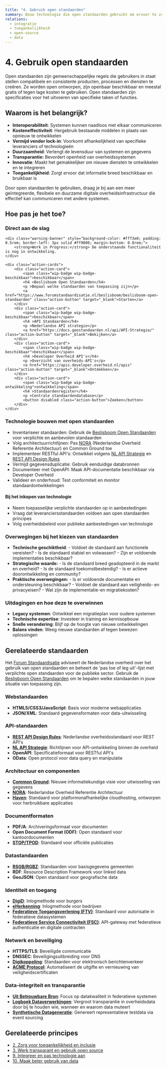 ```yaml
---
title: "4. Gebruik open standaarden"
summary: Bouw technologie die open standaarden gebruikt om ervoor te zorgen dat je technologie werkt en communiceert met andere technologie.
relations:
  - integratie
  - toegankelijkheid
  - open-source
  - data
---
```


# 4. Gebruik open standaarden

Open standaarden zijn gemeenschappelijke regels die gebruikers in staat stellen compatibele en consistente producten, processen en diensten te creëren. Ze worden open ontworpen, zijn openbaar beschikbaar en meestal gratis of tegen lage kosten te gebruiken. Open standaarden zijn specificaties voor het uitvoeren van specifieke taken of functies.

## Waarom is het belangrijk?

- **Interoperabiliteit**: Systemen kunnen naadloos met elkaar communiceren
- **Kosteneffectiviteit**: Hergebruik bestaande middelen in plaats van opnieuw te ontwikkelen
- **Vermijd vendor lock-in**: Voorkomt afhankelijkheid van specifieke leveranciers of technologieën
- **Duurzaamheid**: Verlengt de levensduur van systemen en gegevens
- **Transparantie:** Bevordert openheid van overheidssystemen
- **Innovatie**: Maakt het gemakkelijker om nieuwe diensten te ontwikkelen en te integreren
- **Toegankelijkheid**: Zorgt ervoor dat informatie breed beschikbaar en bruikbaar is

Door open standaarden te gebruiken, draag je bij aan een meer geïntegreerde, flexibele en duurzame digitale overheidsinfrastructuur die effectief kan communiceren met andere systemen.

## Hoe pas je het toe?

<div class="direct-aan-de-slag">
    <h3>Direct aan de slag</h3>

    <div class="warning-banner" style="background-color: #fff3e0; padding: 0.5rem; border-left: 3px solid #ff9800; margin-bottom: 0.8rem;">
        <strong>Work in Progress:</strong> De onderstaande functionaliteit is nog in ontwikkeling.
    </div>

    <div class="action-cards">
        <div class="action-card">
            <span class="wip-badge wip-badge-beschikbaar">beschikbaar</span>
            <h4 >Beslisboom Open Standaarden</h4>
            <p >Bepaal welke standaarden van toepassing zijn</p>
            <a href="https://www.forumstandaardisatie.nl/beslisboom/beslisboom-open-standaarden" class="action-button" target="_blank">Starten</a>
        </div>
        <div class="action-card">
            <span class="wip-badge wip-badge-beschikbaar">beschikbaar</span>
            <h4 >API Standaarden</h4>
            <p >Nederlandse API strategie</p>
            <a href="https://docs.geostandaarden.nl/api/API-Strategie/" class="action-button" target="_blank">Bekijken</a>
        </div>
        <div class="action-card">
            <span class="wip-badge wip-badge-beschikbaar">beschikbaar</span>
            <h4 >Developer Overheid API's</h4>
            <p >Overzicht van overheids-API's</p>
            <a href="https://apis.developer.overheid.nl/apis" class="action-button" target="_blank">Ontdekken</a>
        </div>
        <div class="action-card">
            <span class="wip-badge wip-badge-ontwikkeling">ontwikkeling</span>
            <h4 >Standaardenregister</h4>
            <p >Centrale standaardendatabase</p>
            <button disabled class="action-button">Zoeken</button>
        </div>
    </div>
</div>

### Technologie bouwen met open standaarden

- Inventariseer standaarden: Gebruik de [Beslisboom Open Standaarden](https://www.forumstandaardisatie.nl/beslisboom/beslisboom-open-standaarden) voor verplichte en aanbevolen standaarden
- Volg architectuurrichtlijnen: Pas [NORA](https://www.noraonline.nl/wiki/NORA_online) (Nederlandse Overheid Referentie Architectuur) en Common Ground toe
- Implementeer RESTful API's: Ontwikkel volgens [NL API Strategie](https://docs.geostandaarden.nl/api/API-Strategie/) en [REST API Design Rules](https://www.forumstandaardisatie.nl/open-standaarden/rest-api-design-rules)
- Vermijd gegevensduplicatie: Gebruik eenduidige databronnen
- Documenteer met OpenAPI: Maak API-documentatie beschikbaar via Developer Overheid
- Valideer en onderhoud: Test conformiteit en monitor standaardontwikkelingen

#### Bij het inkopen van technologie

- Neem toepasselijke verplichte standaarden op in aanbestedingen
- Vraag dat leveranciersstandaarden voldoen aan open standaarden principes
- Volg overheidsbeleid voor publieke aanbestedingen van technologie

### Overwegingen bij het kiezen van standaarden

- **Technische geschiktheid**:
      - Voldoet de standaard aan functionele vereisten?
      - Is de standaard stabiel en volwassen?
      - Zijn er voldoende implementaties beschikbaar?
- **Strategische waarde:**
      - Is de standaard breed geadopteerd in de markt en overheid?
      - Is de standaard toekomstbestendig?
      - Is er actieve doorontwikkeling en community?
- **Praktische overwegingen:**
      - Is er voldoende documentatie en ondersteuning beschikbaar?
      - Voldoet de standaard aan veiligheids- en privacyeisen?
      - Wat zijn de implementatie-en migratiekosten?

### Uitdagingen en hoe deze te overwinnen

- **Legacy systemen**: Ontwikkel een migratieplan voor oudere systemen
- **Technische expertise**: Investeer in training en kennisopbouw
- **Snelle verandering**: Blijf op de hoogte van nieuwe ontwikkelingen
- **Balans vinden**: Weeg nieuwe standaarden af tegen bewezen oplossingen

## Gerelateerde standaarden

Het [Forum Standaardisatie](https://www.forumstandaardisatie.nl/) adviseert de Nederlandse overheid over het gebruik van open standaarden en beheert de 'pas toe of leg uit'-lijst met verplichte open standaarden voor de publieke sector. Gebruik de [Beslisboom Open Standaarden](https://www.forumstandaardisatie.nl/beslisboom/beslisboom-open-standaarden) om te bepalen welke standaarden in jouw situatie van toepassing zijn.

### Webstandaarden

- **HTML5/CSS3/JavaScript**: Basis voor moderne webapplicaties
- **JSON/XML**: Standaard gegevensformaten voor data-uitwisseling

### API-standaarden

- **[REST API Design Rules](https://www.forumstandaardisatie.nl/open-standaarden/rest-api-design-rules)**: Nederlandse overheidsstandaard voor REST API's
- **[NL API Strategie](https://docs.geostandaarden.nl/api/API-Strategie/)**: Richtlijnen voor API-ontwikkeling binnen de overheid
- **OpenAPI**: Specificatieformaat voor RESTful API's
- **OData**: Open protocol voor data query en manipulatie

### Architectuur en componenten

- **[Common Ground](https://commonground.nl/)**: Nieuwe informatiekundige visie voor uitwisseling van gegevens
- **[NORA](https://www.noraonline.nl/)**: Nederlandse Overheid Referentie Architectuur
- **[Haven](https://digilab.overheid.nl/projecten/)**: Standaard voor platformonafhankelijke cloudhosting, ontworpen voor herbruikbare applicaties

### Documentformaten

- **PDF/A**: Archiveringsformaat voor documenten
- **Open Document Format (ODF)**: Open standaard voor kantoordocumenten
- **[STOP/TPOD](https://standaarden.overheid.nl/stop)**: Standaard voor officiële publicaties

### Datastandaarden

- **[RSGB/RGBZ](https://www.gemmaonline.nl/wiki/Hoofdpagina)**: Standaarden voor basisgegevens gemeenten
- **RDF**: Resource Description Framework voor linked data
- **GeoJSON**: Open standaard voor geografische data

### Identiteit en toegang

- **[DigiD](https://www.digid.nl/)**: Inlogmethode voor burgers
- **[eHerkenning](https://www.eherkenning.nl/)**: Inlogmethode voor bedrijven
- **[Federatieve Toegangsverlening (FTV)](https://digilab.overheid.nl/projecten/)**: Standaard voor autorisatie in federatieve datasystemen
- **[Federatieve Service Connectiviteit (FSC)](https://digilab.overheid.nl/projecten/)**: API-gateway met federatieve authenticatie en digitale contracten

### Netwerk en beveiliging

- **HTTPS/TLS**: Beveiligde communicatie
- **DNSSEC**: Beveiligingsuitbreiding voor DNS
- **[Digikoppeling](https://www.logius.nl/diensten/digikoppeling)**: Standaarden voor elektronisch berichtenverkeer
- **[ACME Protocol](https://digilab.overheid.nl/projecten/)**: Automatiseert de uitgifte en vernieuwing van veiligheidscertificaten

### Data-integriteit en transparantie

- **[Uit Betrouwbare Bron](https://digilab.overheid.nl/projecten/)**: Focus op datakwaliteit in federatieve systemen
- **[Logboek Dataverwerkingen](https://digilab.overheid.nl/projecten/)**: Vergroot transparantie in overheidsdata door bij te houden wie, wanneer en waarom data muteert
- **[Synthetische Datageneratie](https://digilab.overheid.nl/projecten/)**: Genereert representatieve testdata via event sourcing

## Gerelateerde principes

- [2. Zorg voor toegankelijkheid en inclusie](../toegankelijkheid/index.md)
- [3. Werk transparant en gebruik open source](../open-source/index.md)
- [9. Integreer en pas technologie aan](../integratie/index.md)
- [10. Maak beter gebruik van data](../data/index.md)
